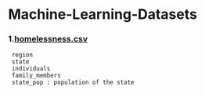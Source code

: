 # Machine-Learning-Datasets

###  1.[homelessness.csv](https://github.com/labib15/Machine-Learning-Datasets/blob/main/homelessness.csv)
     region
     state
     individuals
     family_members	
     state_pop : population of the state
    
